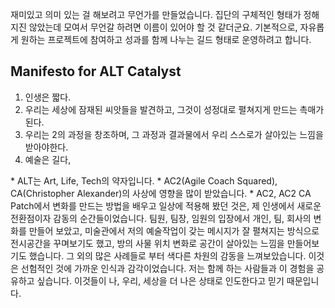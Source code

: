 재미있고 의미 있는 걸 해보려고 무언가를 만들었습니다.
집단의 구체적인 형태가 정해지진 않았는데 모여서 무언갈 하려면 이름이 있어야 할 것 같더군요. 
기본적으로, 자유롭게 원하는 프로젝트에 참여하고 성과를 함께 나누는 길드 형태로 운영하려고 합니다. 

## Manifesto for ALT Catalyst  
1. 인생은 짧다.
2. 우리는 세상에 잠재된 씨앗들을 발견하고, 그것이 성정대로 펼쳐지게 만드는 촉매가 된다.
3. 우리는 2의 과정을 창조하며, 그 과정과 결과물에서 우리 스스로가 살아있는 느낌을 받아야한다.
4. 예술은 길다,

\* ALT는 Art, Life, Tech의 약자입니다. 
\* AC2(Agile Coach Squared), CA(Christopher Alexander)의 사상에 영향을 많이 받았습니다.
\* AC2, AC2 CA Patch에서 변화를 만드는 방법을 배우고 일상에 적용해 봤던 것은, 제 인생에서 새로운 전환점이자 감동의 순간들이었습니다. 팀원, 팀장, 임원의 입장에서 개인, 팀, 회사의 변화를 만들어 보았고, 미술관에서 저의 예술작업이 갖는 메시지가 잘 펼쳐지는 방식으로 전시공간을 꾸며보기도 했고, 방의 사물 위치 변화로 공간이 살아있는 느낌을 만들어보기도 했습니다. 그 외의 많은 사례들로 부터 색다른 차원의 감동을 느껴보았습니다. 이것은 선험적인 것에 가까운 인식과 감각이었습니다. 저는 함께 하는 사람들과 이 경험을 공유하고 싶습니다. 이것들이 나, 우리, 세상을 더 나은 상태로 인도한다고 믿기 때문입니다. 
